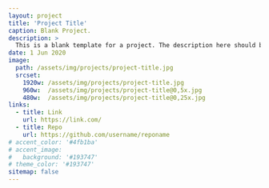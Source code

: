 ```yaml
---
layout: project
title: 'Project Title'
caption: Blank Project.
description: >
  This is a blank template for a project. The description here should be about 150 characters, can be more.
date: 1 Jun 2020
image: 
  path: /assets/img/projects/project-title.jpg
  srcset: 
    1920w: /assets/img/projects/project-title.jpg
    960w:  /assets/img/projects/project-title@0,5x.jpg
    480w:  /assets/img/projects/project-title@0,25x.jpg
links:
  - title: Link
    url: https://link.com/
  - title: Repo
    url: https://github.com/username/reponame
# accent_color: '#4fb1ba'
# accent_image:
#   background: '#193747'
# theme_color: '#193747'
sitemap: false
---
```

<!--spacer to prevent body header replacing title-->